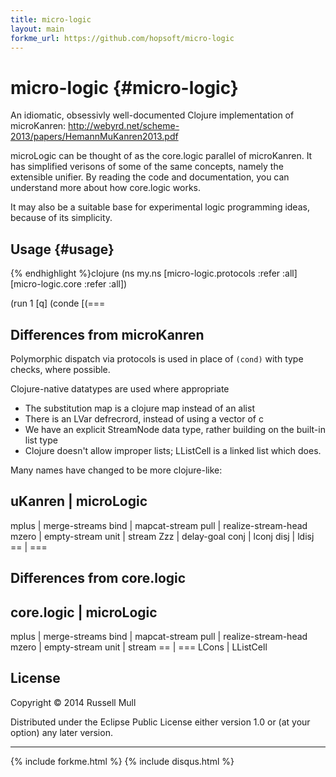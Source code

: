 ```yaml
---
title: micro-logic
layout: main
forkme_url: https://github.com/hopsoft/micro-logic
---
```

# micro-logic {#micro-logic}

An idiomatic, obsessivly well-documented Clojure implementation of
microKanren:
http://webyrd.net/scheme-2013/papers/HemannMuKanren2013.pdf

microLogic can be thought of as the core.logic parallel of
microKanren. It has simplified verisons of some of the same concepts,
namely the extensible unifier. By reading the code and documentation,
you can understand more about how core.logic works.

It may also be a suitable base for experimental logic programming
ideas, because of its simplicity.


## Usage {#usage}

{% endhighlight %}clojure
(ns my.ns
  [micro-logic.protocols :refer :all]
  [micro-logic.core :refer :all])

(run 1 [q] (conde [(===


## Differences from microKanren

Polymorphic dispatch via protocols is used in place of `(cond)` with
type checks, where possible.

Clojure-native datatypes are used where appropriate
- The substitution map is a clojure map instead of an alist
- There is an LVar defrecrord, instead of using a vector of c
- We have an explicit StreamNode data type, rather building on the
  built-in list type
- Clojure doesn't allow improper lists; LListCell is a linked list
  which does.

Many names have changed to be more clojure-like:

uKanren | microLogic
--------------------
mplus   | merge-streams
bind    | mapcat-stream
pull    | realize-stream-head
mzero   | empty-stream
unit    | stream
Zzz     | delay-goal
conj    | lconj
disj    | ldisj
==      | ===


## Differences from core.logic

core.logic | microLogic
-----------------------
mplus      | merge-streams
bind       | mapcat-stream
pull       | realize-stream-head
mzero      | empty-stream
unit       | stream
==         | ===
LCons      | LListCell



## License

Copyright © 2014 Russell Mull

Distributed under the Eclipse Public License either version 1.0 or (at
your option) any later version.

---

{% include forkme.html %}
{% include disqus.html %}
